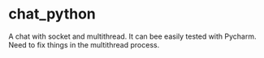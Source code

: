 # chat_python
A chat with socket and multithread.
It can bee easily tested with Pycharm.
Need to fix things in the multithread process.
